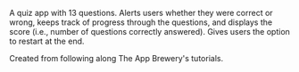 A quiz app with 13 questions. Alerts users whether they were correct or wrong, keeps track of progress through the questions, and displays the score (i.e., number of questions correctly answered). Gives users the option to restart at the end.

Created from following along The App Brewery's tutorials.
